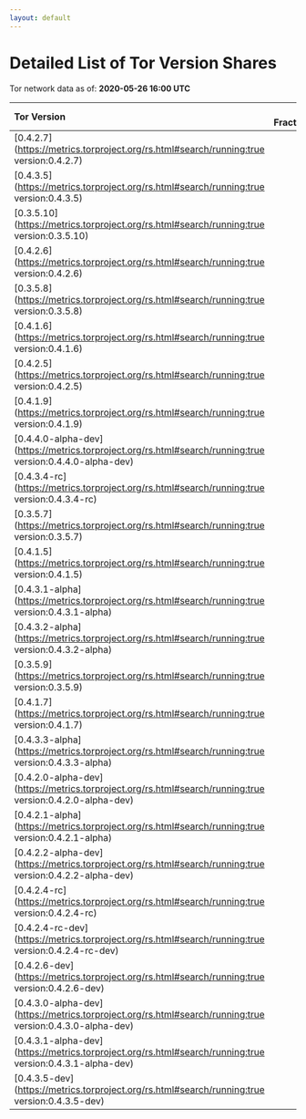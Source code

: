 ```yaml
---
layout: default
---
```



# Detailed List of Tor Version Shares

Tor network data as of: **2020-05-26 16:00 UTC**

| Tor Version                                                                                               |   CW Fraction(%) |   Exit(%) |   Guard(%) |   #Relays |
|:----------------------------------------------------------------------------------------------------------|-----------------:|----------:|-----------:|----------:|
| [0.4.2.7](https://metrics.torproject.org/rs.html#search/running:true version:0.4.2.7)                     |             35.6 |     51.36 |      28.9  |      2117 |
| [0.4.3.5](https://metrics.torproject.org/rs.html#search/running:true version:0.4.3.5)                     |             31.3 |     34.62 |      30.21 |      1537 |
| [0.3.5.10](https://metrics.torproject.org/rs.html#search/running:true version:0.3.5.10)                   |              6.9 |      2.4  |       8.29 |       675 |
| [0.4.2.6](https://metrics.torproject.org/rs.html#search/running:true version:0.4.2.6)                     |              5.9 |      4.79 |       4.93 |       548 |
| [0.3.5.8](https://metrics.torproject.org/rs.html#search/running:true version:0.3.5.8)                     |              5.3 |      1.53 |       7.57 |       399 |
| [0.4.1.6](https://metrics.torproject.org/rs.html#search/running:true version:0.4.1.6)                     |              5.1 |      0.98 |       7.32 |       271 |
| [0.4.2.5](https://metrics.torproject.org/rs.html#search/running:true version:0.4.2.5)                     |              2.7 |      1.4  |       3.68 |       175 |
| [0.4.1.9](https://metrics.torproject.org/rs.html#search/running:true version:0.4.1.9)                     |              1.2 |      0.42 |       1.68 |        68 |
| [0.4.4.0-alpha-dev](https://metrics.torproject.org/rs.html#search/running:true version:0.4.4.0-alpha-dev) |              1.2 |      0.41 |       1.75 |        52 |
| [0.4.3.4-rc](https://metrics.torproject.org/rs.html#search/running:true version:0.4.3.4-rc)               |              1   |      1.43 |       1.01 |        63 |
| [0.3.5.7](https://metrics.torproject.org/rs.html#search/running:true version:0.3.5.7)                     |              0.9 |      0.02 |       1.46 |        37 |
| [0.4.1.5](https://metrics.torproject.org/rs.html#search/running:true version:0.4.1.5)                     |              0.5 |      0    |       0.7  |        48 |
| [0.4.3.1-alpha](https://metrics.torproject.org/rs.html#search/running:true version:0.4.3.1-alpha)         |              0.5 |      0    |       0.85 |         5 |
| [0.4.3.2-alpha](https://metrics.torproject.org/rs.html#search/running:true version:0.4.3.2-alpha)         |              0.4 |      0.39 |       0.42 |        17 |
| [0.3.5.9](https://metrics.torproject.org/rs.html#search/running:true version:0.3.5.9)                     |              0.2 |      0    |       0.43 |         2 |
| [0.4.1.7](https://metrics.torproject.org/rs.html#search/running:true version:0.4.1.7)                     |              0.2 |      0.1  |       0.28 |        17 |
| [0.4.3.3-alpha](https://metrics.torproject.org/rs.html#search/running:true version:0.4.3.3-alpha)         |              0.2 |      0    |       0.37 |        20 |
| [0.4.2.0-alpha-dev](https://metrics.torproject.org/rs.html#search/running:true version:0.4.2.0-alpha-dev) |              0   |      0    |       0    |         1 |
| [0.4.2.1-alpha](https://metrics.torproject.org/rs.html#search/running:true version:0.4.2.1-alpha)         |              0   |      0    |       0.03 |         1 |
| [0.4.2.2-alpha-dev](https://metrics.torproject.org/rs.html#search/running:true version:0.4.2.2-alpha-dev) |              0   |      0    |       0    |         1 |
| [0.4.2.4-rc](https://metrics.torproject.org/rs.html#search/running:true version:0.4.2.4-rc)               |              0   |      0.07 |       0.02 |         3 |
| [0.4.2.4-rc-dev](https://metrics.torproject.org/rs.html#search/running:true version:0.4.2.4-rc-dev)       |              0   |      0    |       0    |         1 |
| [0.4.2.6-dev](https://metrics.torproject.org/rs.html#search/running:true version:0.4.2.6-dev)             |              0   |      0    |       0    |         1 |
| [0.4.3.0-alpha-dev](https://metrics.torproject.org/rs.html#search/running:true version:0.4.3.0-alpha-dev) |              0   |      0    |       0    |         2 |
| [0.4.3.1-alpha-dev](https://metrics.torproject.org/rs.html#search/running:true version:0.4.3.1-alpha-dev) |              0   |      0    |       0    |         1 |
| [0.4.3.5-dev](https://metrics.torproject.org/rs.html#search/running:true version:0.4.3.5-dev)             |              0   |      0    |       0    |         1 |